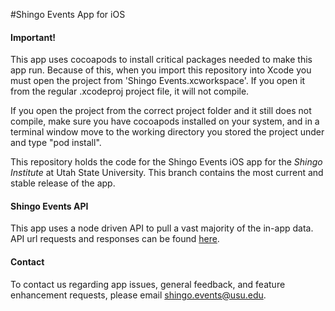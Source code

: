 #Shingo Events App for iOS

<h4><strong>Important!</strong></h4>
<p>This app uses cocoapods to install critical packages needed to make this app run. Because of this, when you import this repository into Xcode you must open the project from 'Shingo Events.xcworkspace'. If you open it from the regular .xcodeproj project file, it will not compile.</p>

<p>If you open the project from the correct project folder and it still does not compile, make sure you have cocoapods installed on your system, and in a terminal window move to the working directory you stored the project under and type "pod install".</p>

<p>This repository holds the code for the Shingo Events iOS app for the <i>Shingo Institute</i> at Utah State University. This branch contains the most current and stable release of the app.</p>

<h4><strong>Shingo Events API</strong></h4>

<p>This app uses a node driven API to pull a vast majority of the in-app data. API url requests and responses can be found <a href="https://github.com/shingoinstitute/shingo-events-backend">here</a>.</p>

<h4><strong>Contact</strong></h4>
<p>To contact us regarding app issues, general feedback, and feature enhancement requests, please email <a href="mailto:shingo.events@usu.edu?Subject=Github%20support%20email">shingo.events@usu.edu</a>.</p>
